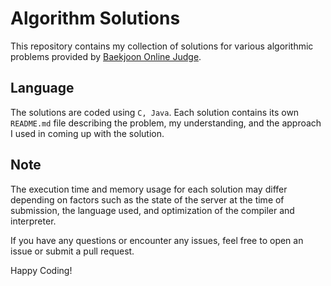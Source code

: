 # Algorithm Solutions

This repository contains my collection of solutions for various algorithmic problems provided by [Baekjoon Online Judge](https://www.acmicpc.net/).

## Language

The solutions are coded using `C, Java`. Each solution contains its own `README.md` file describing the problem, my understanding, and the approach I used in coming up with the solution.

## Note

The execution time and memory usage for each solution may differ depending on factors such as the state of the server at the time of submission, the language used, and optimization of the compiler and interpreter.

If you have any questions or encounter any issues, feel free to open an issue or submit a pull request. 

Happy Coding!
